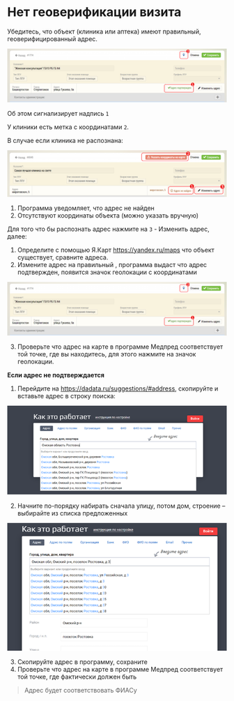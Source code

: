 # Нет геоверификации визита

Убедитесь, что объект (клиника или аптека) имеют правильный, геоверифицированный адрес.


![](../images/clinic-card-сorrect-addres.png)

Об этом сигнализирует надпись `1`

У клиники есть метка с координатами `2`.


В случае если клиника не распознана:


![](../images/clinic-card-noсorrect-addres.png)

1. Программа уведомляет, что адрес не найден
2. Отсутствуют координаты объекта (можно указать вручную)

Для того что бы распознать адрес нажмите на `3` - Изменить адрес, далее:
 
1. Определите с помощью Я.Карт https://yandex.ru/maps что объект существует, сравните адреса.
2. Измените адрес на правильный , программа выдаст что адрес подтвержден, появится значок геолокации с координатами

![](../images/clinic-card-сorrect-addres.png)
 
3. Проверьте что адрес на карте в программе Медпред соответствует той точке, где вы находитесь, для этого нажмите на значок геолокации.

**Если адрес не подтверждается**

1. Перейдите на https://dadata.ru/suggestions/#address, скопируйте и вставьте адрес в строку поиска:

![](../images/dadata-find-addres.png)

2. Начните по-порядку набирать сначала улицу, потом дом, строение – выбирайте из списка предложенных

![](../images/dadata-choice-addres.png)

3. Скопируйте адрес в программу, сохраните
4. Проверьте что адрес на карте в программе Медпред соответствует той точке, где фактически должен быть

> Адрес будет соответствовать ФИАСу
